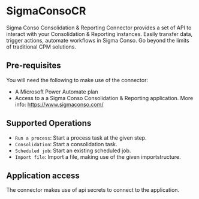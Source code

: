 # SigmaConsoCR

Sigma Conso Consolidation & Reporting Connector provides a set of API to interact with your Consolidation & Reporting instances. Easily transfer data, trigger actions, automate workflows in Sigma Conso. Go beyond the limits of traditional CPM solutions.

## Pre-requisites

You will need the following to make use of the connector:

- A Microsoft Power Automate plan 
- Access to a a Sigma Conso Consolidation & Reporting application. More info: https://www.sigmaconso.com/

## Supported Operations

- `Run a process`: Start a process task at the given step.
- `Consolidation`: Start a consolidation task.
- `Scheduled job`: Start an existing scheduled job.
- `Import file`: Import a file, making use of the given importstructure.

## Application access

The connector makes use of api secrets to connect to the application.
